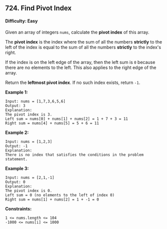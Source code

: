 ## 724. Find Pivot Index

#### Difficulty: Easy

Given an array of integers ```nums```, calculate the __pivot index__ of this array.

The __pivot index__ is the index where the sum of all the numbers __strictly__ to the left of the index is equal to the sum of all the numbers __strictly__ to the index's right.

If the index is on the left edge of the array, then the left sum is ```0``` because there are no elements to the left. This also applies to the right edge of the array.

Return the __leftmost pivot index__. If no such index exists, return ```-1```.

__Example 1:__
```
Input: nums = [1,7,3,6,5,6]
Output: 3
Explanation:
The pivot index is 3.
Left sum = nums[0] + nums[1] + nums[2] = 1 + 7 + 3 = 11
Right sum = nums[4] + nums[5] = 5 + 6 = 11
```

__Example 2:__
```
Input: nums = [1,2,3]
Output: -1
Explanation:
There is no index that satisfies the conditions in the problem statement.
```

__Example 3:__
```
Input: nums = [2,1,-1]
Output: 0
Explanation:
The pivot index is 0.
Left sum = 0 (no elements to the left of index 0)
Right sum = nums[1] + nums[2] = 1 + -1 = 0
```

__Constraints:__
```
1 <= nums.length <= 104
-1000 <= nums[i] <= 1000
```

